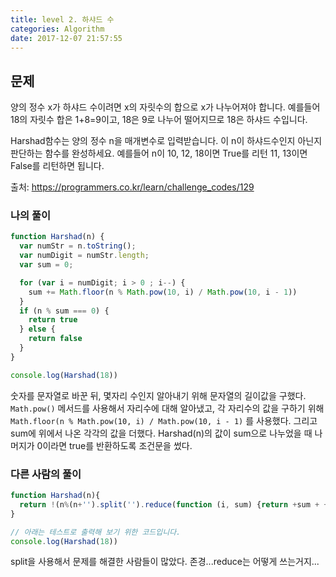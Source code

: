 ```yaml
---
title: level 2. 하샤드 수
categories: Algorithm
date: 2017-12-07 21:57:55
---
```


## 문제

양의 정수 x가 하샤드 수이려면 x의 자릿수의 합으로 x가 나누어져야 합니다. 예를들어 18의 자릿수 합은 1+8=9이고, 18은 9로 나누어 떨어지므로 18은 하샤드 수입니다.

Harshad함수는 양의 정수 n을 매개변수로 입력받습니다. 이 n이 하샤드수인지 아닌지 판단하는 함수를 완성하세요.
예를들어 n이 10, 12, 18이면 True를 리턴 11, 13이면 False를 리턴하면 됩니다.

출처: https://programmers.co.kr/learn/challenge_codes/129

### 나의 풀이

```javascript
function Harshad(n) {
  var numStr = n.toString();
  var numDigit = numStr.length;
  var sum = 0;

  for (var i = numDigit; i > 0 ; i--) {
    sum += Math.floor(n % Math.pow(10, i) / Math.pow(10, i - 1))
  }
  if (n % sum === 0) {
    return true
  } else {
    return false
  }
}

console.log(Harshad(18))
```

숫자를 문자열로 바꾼 뒤, 몇자리 수인지 알아내기 위해 문자열의 길이값을 구했다.
`Math.pow()` 메서드를 사용해서 자리수에 대해 알아냈고, 각 자리수의 값을 구하기 위해 `Math.floor(n % Math.pow(10, i) / Math.pow(10, i - 1)` 를 사용했다. 그리고 sum에 위에서 나온 각각의 값을 더했다. Harshad(n)의 값이 sum으로 나누었을 때 나머지가 0이라면 true를 반환하도록 조건문을 썼다.


### 다른 사람의 풀이
```javascript
function Harshad(n){
  return !(n%(n+'').split('').reduce(function (i, sum) {return +sum + +i;}));
}

// 아래는 테스트로 출력해 보기 위한 코드입니다.
console.log(Harshad(18))
```

split을 사용해서 문제를 해결한 사람들이 많았다. 존경...reduce는 어떻게 쓰는거지...